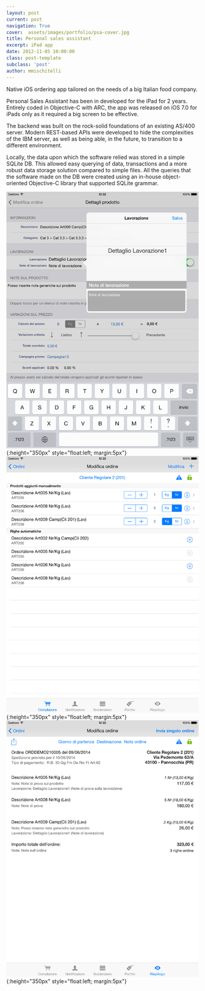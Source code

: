 ```yaml
---
layout: post
current: post
navigation: True
cover:  assets/images/portfolio/psa-cover.jpg
title: Personal sales assistant
excerpt: iPad app 
date: 2012-11-05 10:00:00
class: post-template
subclass: 'post'
author: mmischitelli
---
```


Native iOS ordering app tailored on the needs of a big Italian food company.

Personal Sales Assistant has been in developed for the iPad for 2 years. Entirely coded in Objective-C with ARC, the app was released on iOS 7.0 for iPads only as it required a big screen to be effective.

The backend was built on the rock-solid foundations of an existing AS/400 server. Modern REST-based APIs were developed to hide the complexities of the IBM server, as well as being able, in the future, to transition to a different environment.

Locally, the data upon which the software relied was stored in a simple SQLite DB. This allowed easy querying of data, transactions and a more robust data storage solution compared to simple files. All the queries that the software made on the DB were created using an in-house object-oriented Objective-C library that supported SQLite grammar.

![psa-product-detail](/assets/images/portfolio/psa-img1.png){:height="350px" style="float:left; margin:5px"}
![psa-product-detail](/assets/images/portfolio/psa-img2.png){:height="350px" style="float:left; margin:5px"}
![psa-product-detail](/assets/images/portfolio/psa-img3.png){:height="350px" style="float:left; margin:5px"}